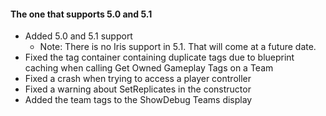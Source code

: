 #### The one that supports 5.0 and 5.1

* Added 5.0 and 5.1 support
    * Note: There is no Iris support in 5.1.  That will come at a future date.
* Fixed the tag container containing duplicate tags due to blueprint caching when calling Get Owned Gameplay Tags on a Team
* Fixed a crash when trying to access a player controller
* Fixed a warning about SetReplicates in the constructor
* Added the team tags to the ShowDebug Teams display